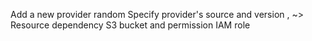 Add a new provider random
Specify provider's source and version , ~>
Resource dependency
S3 bucket and permission
IAM role 